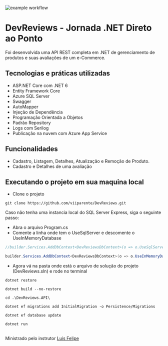 ![example workflow](https://github.com/viiparente/DevReviews/actions/workflows/build.yml/badge.svg)

# DevReviews - Jornada .NET Direto ao Ponto
Foi desenvolvida uma API REST completa em .NET de gerenciamento de produtos e suas avaliações de um e-Commerce.

## Tecnologias e práticas utilizadas
* ASP.NET Core com .NET 6
* Entity Framework Core
* Azure SQL Server
* Swagger
* AutoMapper
* Injeção de Dependência
* Programação Orientada a Objetos
* Padrão Repository
* Logs com Serilog
* Publicação na nuvem com Azure App Service

## Funcionalidades
* Cadastro, Listagem, Detalhes, Atualização e Remoção de Produto.
* Cadastro e Detalhes de uma avaliação


## Executando o projeto em sua maquina local
-  Clone o projeto
```console
git clone https://github.com/viiparente/DevReviews.git
```
Caso não tenha uma instancia local do SQL Server Express, siga o seguinte passo:
 * Abra o arquivo Program.cs 
 * Comente a linha onde tem o UseSqlServer e descomente o UseInMemoryDatabase
 ```cs
//builder.Services.AddDbContext<DevReviewsDbContext>(o => o.UseSqlServer(connectionString));
```
```cs
builder.Services.AddDbContext<DevReviewsDbContext>(o => o.UseInMemoryDatabase("DevReviewsCs"));
```


* Agora vá na pasta onde está o arquivo de solução do projeto (DevReviews.sln) e rode no terminal
```console
dotnet restore
```
```console
dotnet build --no-restore
```
```console
cd .\DevReviews.API\
```
```console
dotnet ef migrations add InitialMigration -o Persistence/Migrations
```
```console
dotnet ef database update
```
```console
dotnet run
```

##

Ministrado pelo instrutor [Luis Felipe](https://www.linkedin.com/in/luisdeol/)
